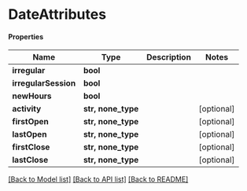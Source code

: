# DateAttributes

#### Properties
Name | Type | Description | Notes
------------ | ------------- | ------------- | -------------
**irregular** | **bool** |  | 
**irregularSession** | **bool** |  | 
**newHours** | **bool** |  | 
**activity** | **str, none_type** |  | [optional] 
**firstOpen** | **str, none_type** |  | [optional] 
**lastOpen** | **str, none_type** |  | [optional] 
**firstClose** | **str, none_type** |  | [optional] 
**lastClose** | **str, none_type** |  | [optional] 

[[Back to Model list]](../README.md#documentation-for-models) [[Back to API list]](../README.md#documentation-for-api-endpoints) [[Back to README]](../README.md)

